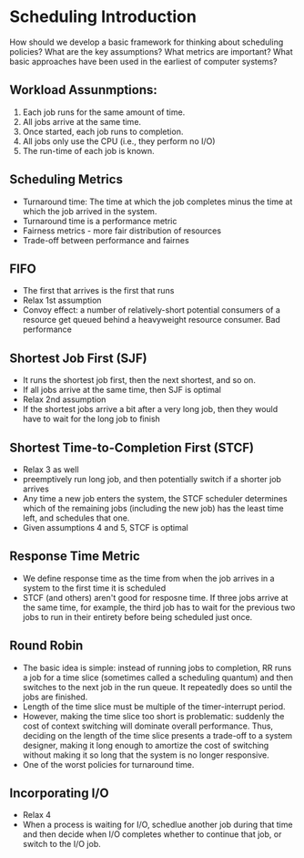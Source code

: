 # Scheduling Introduction

How should we develop a basic framework for thinking about scheduling policies? What are the key assumptions? What metrics are important? What basic approaches have been used in the earliest of computer systems?

## Workload Assunmptions:

1. Each job runs for the same amount of time.
2. All jobs arrive at the same time.
3. Once started, each job runs to completion.
4. All jobs only use the CPU (i.e., they perform no I/O)
5. The run-time of each job is known.

## Scheduling Metrics

- Turnaround time: The time at which the job completes minus the time at which the job
  arrived in the system.
- Turnaround time is a performance metric
- Fairness metrics - more fair distribution of resources
- Trade-off between performance and fairnes

## FIFO

- The first that arrives is the first that runs
- Relax 1st assumption
- Convoy effect: a number of relatively-short potential consumers of a resource get queued behind a heavyweight resource consumer. Bad performance

## Shortest Job First (SJF)

- It runs the shortest job first, then the next shortest, and so on.
- If all jobs arrive at the same time, then SJF is optimal
- Relax 2nd assumption
- If the shortest jobs arrive a bit after a very long job, then they would have to wait for the long job to finish

## Shortest Time-to-Completion First (STCF)

- Relax 3 as well
- preemptively run long job, and then potentially switch if a shorter job arrives
- Any time a new job enters the system, the STCF scheduler determines which of the
  remaining jobs (including the new job) has the least time left, and schedules that one.
- Given assumptions 4 and 5, STCF is optimal

## Response Time Metric

- We define response time as the time from when the job arrives in a system to the first time it is scheduled
- STCF (and others) aren't good for resposne time. If three jobs arrive at the same time,
  for example, the third job has to wait for the previous two jobs to run in
  their entirety before being scheduled just once.

## Round Robin

- The basic idea is simple: instead of running jobs to completion, RR runs a job for a
  time slice (sometimes called a scheduling quantum) and then switches
  to the next job in the run queue. It repeatedly does so until the jobs are finished.
- Length of the time slice must be multiple of the timer-interrupt period.
- However, making the time slice too short is problematic: suddenly the
  cost of context switching will dominate overall performance.
  Thus, deciding on the length of the time slice presents a trade-off to a system designer,
  making it long enough to amortize the cost of switching without
  making it so long that the system is no longer responsive.
- One of the worst policies for turnaround time.

## Incorporating I/O

- Relax 4
- When a process is waiting for I/O, schedlue another job during that time and then decide when I/O completes
  whether to continue that job, or switch to the I/O job.
